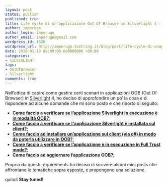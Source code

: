 ```yaml
---
layout: post
status: publish
published: true
title: Life cycle di un’applicazione Out Of Browser in Silverlight 4 - Intro
author: imperugo
author_login: imperugo
author_email: imperugo@gmail.com
wordpress_id: 1526
wordpress_url: http://imperugo.tostring.it/blog/post/life-cycle-di-unapplicazione-out-of-browser-in-silverlight-4-intro/
date: 2010-01-19 08:09:00.000000000 +00:00
categories:
- SILVERLIGHT
tags:
- OutOfBrowser
- Silverlight
comments: true
---
```

<p>Nell’ottica di capire come gestire certi scenari in applicazioni OOB (Out Of Browser) in <a title="More Content about Silverlight" href="http://imperugo.tostring.it/categories/archive/Silverlight" target="_blank">Silverlight</a> 4, ho deciso di approfondire un po’ la cosa e di rispondere ad alcune domande che mi sono posto e che riporto di seguito:</p>  <ul>   <li><a href="http://www.tostring.it/blog/post/verificare-se-lapplicazione-e-in-out-of-browser" target="_blank"><strong>Come faccio a verificare se l’applicazione Silverlight in esecuzione è in modalità OOB?</strong></a>; </li>    <li><a href="http://tostring.it/blog/post/verificare-se-unapplicazione-silverlight-e-installata-sul-client" target="_blank"><strong>Come faccio a verificare se l'applicazione Silverlight è installata sul client?</strong></a>; </li>    <li><a title="Installare un’applicazione Silverlight sul client via C#" href="http://tostring.it/blog/post/installare-un-applicazione-silverlight-sul-client-via-csharp" target="_blank"><strong>Come faccio ad installare un’applicazione sul client (via c#) in modo da poterla utilizzare in OOB?</strong></a>; </li>    <li><a title="Verificare se l’applicazione Silverlight in esecuzione è in FullTrust" href="http://tostring.it/blog/post/verificare-se-l-applicazione-silverlight-in-esecuzione-%C3%A8-in-fulltrust-mode" target="_blank"><strong>Come faccio a verificare se l’applicazione è in esecuzione in Full Trust mode?</strong></a>; </li>    <li><strong>Come faccio ad aggiornare l’applicazione OOB?</strong>; </li> </ul>  <p>Proprio da questi requirements ho deciso di scrivere alcuni mini posts che affrontano le tematiche sopra esposte, e propongono una soluzione.</p>  <p>quindi <strong>Stay tuned</strong>!</p>
